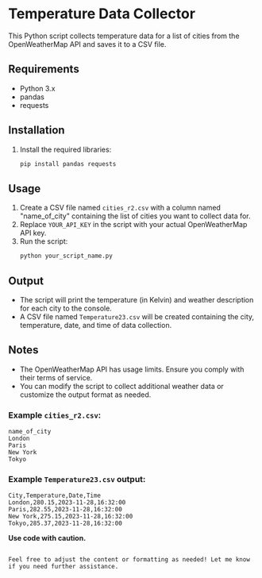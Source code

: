 
# Temperature Data Collector

This Python script collects temperature data for a list of cities from the OpenWeatherMap API and saves it to a CSV file.

## Requirements
- Python 3.x
- pandas
- requests

## Installation
1. Install the required libraries:
   ```bash
   pip install pandas requests
   ```

## Usage
1. Create a CSV file named `cities_r2.csv` with a column named "name_of_city" containing the list of cities you want to collect data for.
2. Replace `YOUR_API_KEY` in the script with your actual OpenWeatherMap API key.
3. Run the script:
   ```bash
   python your_script_name.py
   ```

## Output
- The script will print the temperature (in Kelvin) and weather description for each city to the console.
- A CSV file named `Temperature23.csv` will be created containing the city, temperature, date, and time of data collection.

## Notes
- The OpenWeatherMap API has usage limits. Ensure you comply with their terms of service.
- You can modify the script to collect additional weather data or customize the output format as needed.

### Example `cities_r2.csv`:
```
name_of_city
London
Paris
New York
Tokyo
```

### Example `Temperature23.csv` output:
```
City,Temperature,Date,Time
London,280.15,2023-11-28,16:32:00
Paris,282.55,2023-11-28,16:32:00
New York,275.15,2023-11-28,16:32:00
Tokyo,285.37,2023-11-28,16:32:00
```

**Use code with caution.**
```

Feel free to adjust the content or formatting as needed! Let me know if you need further assistance.
